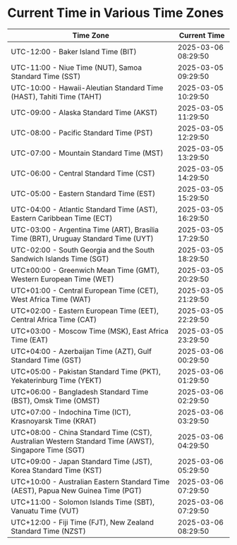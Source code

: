 # Current Time in Various Time Zones

| Time Zone | Current Time |
|-----------|--------------|
| UTC-12:00 - Baker Island Time (BIT) | 2025-03-06 08:29:50 |
| UTC-11:00 - Niue Time (NUT), Samoa Standard Time (SST) | 2025-03-05 09:29:50 |
| UTC-10:00 - Hawaii-Aleutian Standard Time (HAST), Tahiti Time (TAHT) | 2025-03-05 10:29:50 |
| UTC-09:00 - Alaska Standard Time (AKST) | 2025-03-05 11:29:50 |
| UTC-08:00 - Pacific Standard Time (PST) | 2025-03-05 12:29:50 |
| UTC-07:00 - Mountain Standard Time (MST) | 2025-03-05 13:29:50 |
| UTC-06:00 - Central Standard Time (CST) | 2025-03-05 14:29:50 |
| UTC-05:00 - Eastern Standard Time (EST) | 2025-03-05 15:29:50 |
| UTC-04:00 - Atlantic Standard Time (AST), Eastern Caribbean Time (ECT) | 2025-03-05 16:29:50 |
| UTC-03:00 - Argentina Time (ART), Brasília Time (BRT), Uruguay Standard Time (UYT) | 2025-03-05 17:29:50 |
| UTC-02:00 - South Georgia and the South Sandwich Islands Time (SGT) | 2025-03-05 18:29:50 |
| UTC±00:00 - Greenwich Mean Time (GMT), Western European Time (WET) | 2025-03-05 20:29:50 |
| UTC+01:00 - Central European Time (CET), West Africa Time (WAT) | 2025-03-05 21:29:50 |
| UTC+02:00 - Eastern European Time (EET), Central Africa Time (CAT) | 2025-03-05 22:29:50 |
| UTC+03:00 - Moscow Time (MSK), East Africa Time (EAT) | 2025-03-05 23:29:50 |
| UTC+04:00 - Azerbaijan Time (AZT), Gulf Standard Time (GST) | 2025-03-06 00:29:50 |
| UTC+05:00 - Pakistan Standard Time (PKT), Yekaterinburg Time (YEKT) | 2025-03-06 01:29:50 |
| UTC+06:00 - Bangladesh Standard Time (BST), Omsk Time (OMST) | 2025-03-06 02:29:50 |
| UTC+07:00 - Indochina Time (ICT), Krasnoyarsk Time (KRAT) | 2025-03-06 03:29:50 |
| UTC+08:00 - China Standard Time (CST), Australian Western Standard Time (AWST), Singapore Time (SGT) | 2025-03-06 04:29:50 |
| UTC+09:00 - Japan Standard Time (JST), Korea Standard Time (KST) | 2025-03-06 05:29:50 |
| UTC+10:00 - Australian Eastern Standard Time (AEST), Papua New Guinea Time (PGT) | 2025-03-06 07:29:50 |
| UTC+11:00 - Solomon Islands Time (SBT), Vanuatu Time (VUT) | 2025-03-06 07:29:50 |
| UTC+12:00 - Fiji Time (FJT), New Zealand Standard Time (NZST) | 2025-03-06 08:29:50 |
